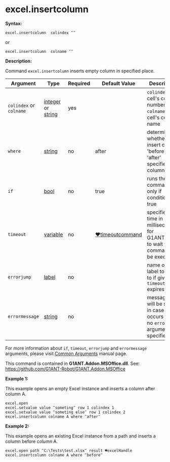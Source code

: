 # excel.insertcolumn

**Syntax:**

```G1ANT
excel.insertcolumn  colindex ‴‴ 
```

or 

```G1ANT
excel.insertcolumn  colname ‴‴ 
```

**Description:**

Command `excel.insertcolumn` inserts empty column in specified place. 

| Argument | Type | Required | Default Value | Description |
| -------- | ---- | -------- | ------------- | ----------- |
|`colindex` or `colname`|  [integer](https://github.com/G1ANT-Robot/G1ANT.Manual/blob/master/G1ANT-Language/Structures/bool.md)  or [string](https://github.com/G1ANT-Robot/G1ANT.Manual/blob/master/G1ANT-Language/Structures/bool.md) | yes |  | `colindex` - cell's column number, `colname` - cell's column name |
|`where`| [string](https://github.com/G1ANT-Robot/G1ANT.Manual/blob/master/G1ANT-Language/Structures/bool.md) | no | after | determines, whether to insert column 'before' or 'after' specified column |
|`if`| [bool](https://github.com/G1ANT-Robot/G1ANT.Manual/blob/master/G1ANT-Language/Structures/bool.md) | no | true | runs the command only if condition is true |
|`timeout`| [variable](https://github.com/G1ANT-Robot/G1ANT.Manual/blob/master/G1ANT-Language/Special-Characters/variable.md) | no | [♥timeoutcommand](https://github.com/G1ANT-Robot/G1ANT.Manual/blob/master/G1ANT-Language/Variables/Special-Variables.md)  | specifies time in milliseconds for G1ANT.Robot to wait for the command to be executed |
|`errorjump`| [label](https://github.com/G1ANT-Robot/G1ANT.Manual/blob/master/G1ANT-Language/Structures/bool.md) | no |  | name of the label to jump to if given `timeout` expires |
|`errormessage`| [string](https://github.com/G1ANT-Robot/G1ANT.Manual/blob/master/G1ANT-Language/Structures/bool.md) | no | | message that will be shown in case error occurs and no `errorjump` argument is specified |

For more information about `if`, `timeout`, `errorjump` and `errormessage` arguments, please visit [Common Arguments](https://github.com/G1ANT-Robot/G1ANT.Manual/blob/master/G1ANT-Language/Common-Arguments.md)  manual page.

This command is contained in **G1ANT.Addon.MSOffice.dll**.
See: https://github.com/G1ANT-Robot/G1ANT.Addon.MSOffice

**Example 1:**

This example opens an empty Excel instance and inserts a column after column A.

```G1ANT
excel.open
excel.setvalue value ‴someting‴ row 1 colindex 1
excel.setvalue value ‴someting else‴ row 1 colindex 2
excel.insertcolumn colname A where ‴after‴
```

**Example 2:**

This example opens an existing Excel instance from a path and inserts a column before column A.

```G1ANT
excel.open path ‴C:\Tests\test.xlsx‴ result ♥excelHandle
excel.insertcolumn colname A where ‴before‴
```
